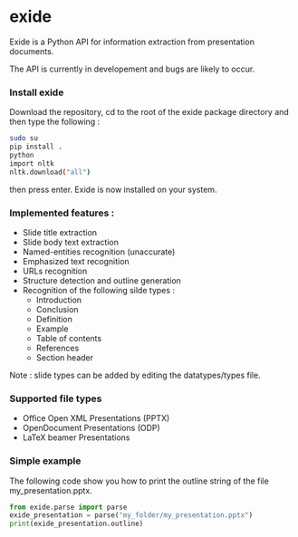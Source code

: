 # exide

Exide is a Python API for information extraction from presentation documents.

The API is currently in developement and bugs are likely to occur.

### Install exide
Download the repository, cd to the root of the exide package directory and then type the following : 
```bash
sudo su
pip install .
python
import nltk
nltk.download("all")
```
then press enter. 
Exide is now installed on your system.

### Implemented features : 
* Slide title extraction
* Slide body text extraction
* Named-entities recognition (unaccurate)
* Emphasized text recognition
* URLs recognition
* Structure detection and outline generation
* Recognition of the following silde types : 
  * Introduction 
  * Conclusion
  * Definition 
  * Example
  * Table of contents
  * References
  * Section header
 
Note : slide types can be added by editing the datatypes/types file.

### Supported file types
* Office Open XML Presentations (PPTX)
* OpenDocument Presentations (ODP)
* LaTeX beamer Presentations

### Simple example
The following code show you how to print the outline string of the file my_presentation.pptx.
```python
from exide.parse import parse
exide_presentation = parse("my_folder/my_presentation.pptx")
print(exide_presentation.outline)
```

